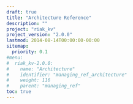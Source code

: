 ```yaml
---
draft: true
title: "Architecture Reference"
description: ""
project: "riak_kv"
project_version: "2.0.0"
lastmod: 2014-08-14T00:00:00-00:00
sitemap:
  priority: 0.1
#menu:
#  riak_kv-2.0.0:
#    name: "Architecture"
#    identifier: "managing_ref_architecture"
#    weight: 116
#    parent: "managing_ref"
toc: true
---
```


<!-- TODO: Content -->
